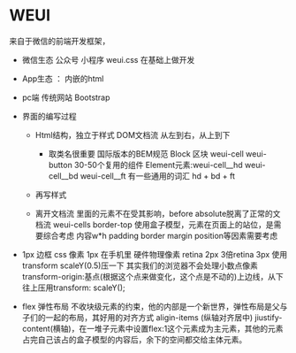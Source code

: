 # WEUI
来自于微信的前端开发框架，
- 微信生态 公众号 小程序
weui.css 在基础上做开发
- App生态 ： 内嵌的html
- pc端 传统网站 Bootstrap

- 界面的编写过程
  - Html结构，独立于样式
    DOM文档流 从左到右，从上到下
    - 取类名很重要
    国际版本的BEM规范
    Block 区块 weui-cell
    weui-button 30-50个复用的组件
    Element元素:weui-cell__hd weui-cell__bd weui-cell__ft
    有一些通用的词汇 hd + bd + ft
    
  - 再写样式

  - 离开文档流
    里面的元素不在受其影响，before absolute脱离了正常的文档流
    weui-cells border-top 使用盒子模型，元素在页面上的站位，是需要综合考虑 内容w*h
    padding border margin position等因素需要考虑

- 1px 边框
  css 像素 1px 在手机里
  硬件物理像素 retina 2px  3倍retina 3px
  使用transform scaleY(0.5)压一下
  其实我们的浏览器不会处理小数点像素 transform-origin:基点(根据这个点来做变化，这个点是不动的)上边线，从下往上压用transform: scaleY();

- flex 弹性布局
  不收块级元素的约束，他的内部是一个新世界，弹性布局是父与子们的一起的布局，其好用的对齐方式 aligin-items (纵轴对齐居中) jiustify-content(横轴)，在一堆子元素中设置flex:1这个元素成为主元素，其他的元素占完自己该占的盒子模型的内容后，余下的空间都交给主体元素。